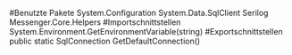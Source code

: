 #Benutzte Pakete
System.Configuration
System.Data.SqlClient
Serilog
Messenger.Core.Helpers
#Importschnittstellen
System.Environment.GetEnvironmentVariable(string)
#Exportschnittstellen
public static SqlConnection GetDefaultConnection()
